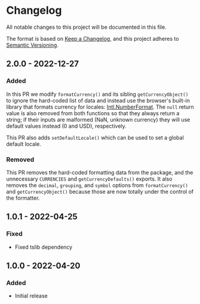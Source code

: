 # Changelog

All notable changes to this project will be documented in this file.

The format is based on [Keep a Changelog](https://keepachangelog.com/en/1.0.0/),
and this project adheres to [Semantic Versioning](https://semver.org/spec/v2.0.0.html).

## 2.0.0 - 2022-12-27

### Added

In this PR we modify `formatCurrency()` and its sibling `getCurrencyObject()` to ignore the hard-coded list of data and instead use the browser's built-in library that formats currency for locales: [Intl.NumberFormat](https://developer.mozilla.org/en-US/docs/Web/JavaScript/Reference/Global_Objects/Intl/NumberFormat). The `null` return value is also removed from both functions so that they always return a string; if their inputs are malformed (NaN, unknown currency) they will use default values instead (0 and USD), respectively.

This PR also adds `setDefaultLocale()` which can be used to set a global default locale.

### Removed

This PR removes the hard-coded formatting data from the package, and the unnecessary `CURRENCIES` and `getCurrencyDefaults()` exports. It also removes the `decimal`, `grouping`, and `symbol` options from `formatCurrency()` and `getCurrencyObject()` because those are now totally under the control of the formatter.

## 1.0.1 - 2022-04-25

### Fixed

- Fixed tslib dependency

## 1.0.0 - 2022-04-20

### Added

- Initial release
